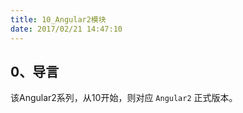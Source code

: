 ```yaml
---
title: 10_Angular2模块
date: 2017/02/21 14:47:10
---
```


## 0、导言

该Angular2系列，从10开始，则对应 ``Angular2`` 正式版本。
